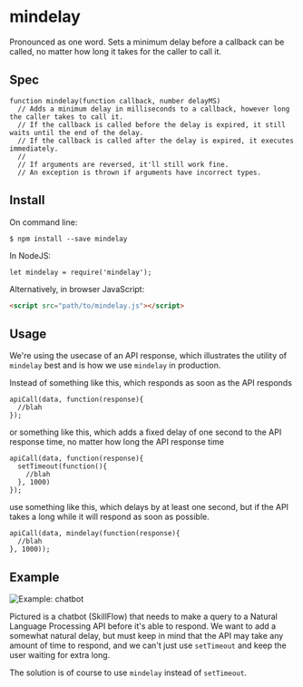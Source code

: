 mindelay
========

Pronounced as one word. Sets a minimum delay before a callback can be called, no matter how long it takes for the caller to call it.


Spec
----
```node
function mindelay(function callback, number delayMS)
  // Adds a minimum delay in milliseconds to a callback, however long the caller takes to call it.
  // If the callback is called before the delay is expired, it still waits until the end of the delay.
  // If the callback is called after the delay is expired, it executes immediately.
  //
  // If arguments are reversed, it'll still work fine.
  // An exception is thrown if arguments have incorrect types.
```

Install
-------

On command line:
```shell
$ npm install --save mindelay
```
In NodeJS:
```node
let mindelay = require('mindelay');
```
Alternatively, in browser JavaScript:
```html
<script src="path/to/mindelay.js"></script>
```

Usage
-----

We're using the usecase of an API response, which illustrates the utility of `mindelay` best 
and is how we use `mindelay` in production.

Instead of something like this, which responds as soon as the API responds
```node
apiCall(data, function(response){
  //blah
});
```
or something like this, which adds a fixed delay of one second to the API response time, no matter how long the API response time
```node
apiCall(data, function(response){
  setTimeout(function(){
    //blah
  }, 1000)
});
```
use something like this, which delays by at least one second, but if the API takes a long while it will respond as soon as possible.
```node
apiCall(data, mindelay(function(response){
  //blah
}, 1000));
```

Example
-------

![Example: chatbot](https://i.gyazo.com/315d1749ad7f6a716f649d6822b06c53.gif)

Pictured is a chatbot (SkillFlow) that needs to make a query to a Natural Language Processing API before it's able to respond.
We want to add a somewhat natural delay, but must keep in mind that the API may take any amount of time to respond, and 
we can't just use `setTimeout` and keep the user waiting for extra long.

The solution is of course to use `mindelay` instead of `setTimeout`.
